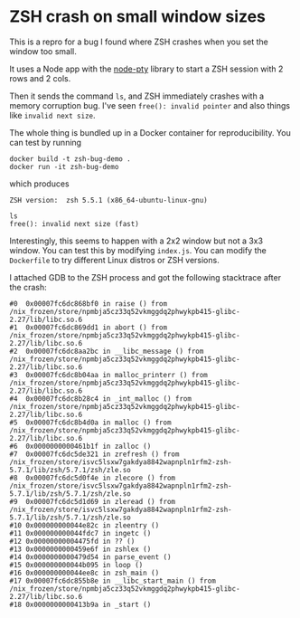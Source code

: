 
# ZSH crash on small window sizes

This is a repro for a bug I found where ZSH crashes when you set the window too small.

It uses a Node app with the [node-pty](https://www.npmjs.com/package/node-pty) library to start a ZSH session with 2 rows and 2 cols.

Then it sends the command `ls`, and ZSH immediately crashes with a memory corruption bug. I've seen `free(): invalid pointer` and also things like `invalid next size`.

The whole thing is bundled up in a Docker container for reproducibility. You can test by running

```
docker build -t zsh-bug-demo .
docker run -it zsh-bug-demo
```

which produces

```
ZSH version:  zsh 5.5.1 (x86_64-ubuntu-linux-gnu)

ls
free(): invalid next size (fast)
```

Interestingly, this seems to happen with a 2x2 window but not a 3x3 window. You can test this by modifying `index.js`. You can modify the `Dockerfile` to try different Linux distros or ZSH versions.

I attached GDB to the ZSH process and got the following stacktrace after the crash:

```
#0  0x00007fc6dc868bf0 in raise () from /nix_frozen/store/npmbja5cz33q52vkmggdq2phwykpb415-glibc-2.27/lib/libc.so.6
#1  0x00007fc6dc869dd1 in abort () from /nix_frozen/store/npmbja5cz33q52vkmggdq2phwykpb415-glibc-2.27/lib/libc.so.6
#2  0x00007fc6dc8aa2bc in __libc_message () from /nix_frozen/store/npmbja5cz33q52vkmggdq2phwykpb415-glibc-2.27/lib/libc.so.6
#3  0x00007fc6dc8b04aa in malloc_printerr () from /nix_frozen/store/npmbja5cz33q52vkmggdq2phwykpb415-glibc-2.27/lib/libc.so.6
#4  0x00007fc6dc8b28c4 in _int_malloc () from /nix_frozen/store/npmbja5cz33q52vkmggdq2phwykpb415-glibc-2.27/lib/libc.so.6
#5  0x00007fc6dc8b4d0a in malloc () from /nix_frozen/store/npmbja5cz33q52vkmggdq2phwykpb415-glibc-2.27/lib/libc.so.6
#6  0x0000000000461b1f in zalloc ()
#7  0x00007fc6dc5de321 in zrefresh () from /nix_frozen/store/isvc5lsxw7gakdya8842wapnpln1rfm2-zsh-5.7.1/lib/zsh/5.7.1/zsh/zle.so
#8  0x00007fc6dc5d0f4e in zlecore () from /nix_frozen/store/isvc5lsxw7gakdya8842wapnpln1rfm2-zsh-5.7.1/lib/zsh/5.7.1/zsh/zle.so
#9  0x00007fc6dc5d1d69 in zleread () from /nix_frozen/store/isvc5lsxw7gakdya8842wapnpln1rfm2-zsh-5.7.1/lib/zsh/5.7.1/zsh/zle.so
#10 0x000000000044e82c in zleentry ()
#11 0x000000000044fdc7 in ingetc ()
#12 0x00000000004475fd in ?? ()
#13 0x0000000000459e6f in zshlex ()
#14 0x0000000000479d54 in parse_event ()
#15 0x000000000044b095 in loop ()
#16 0x000000000044ee8c in zsh_main ()
#17 0x00007fc6dc855b8e in __libc_start_main () from /nix_frozen/store/npmbja5cz33q52vkmggdq2phwykpb415-glibc-2.27/lib/libc.so.6
#18 0x0000000000413b9a in _start ()
```
